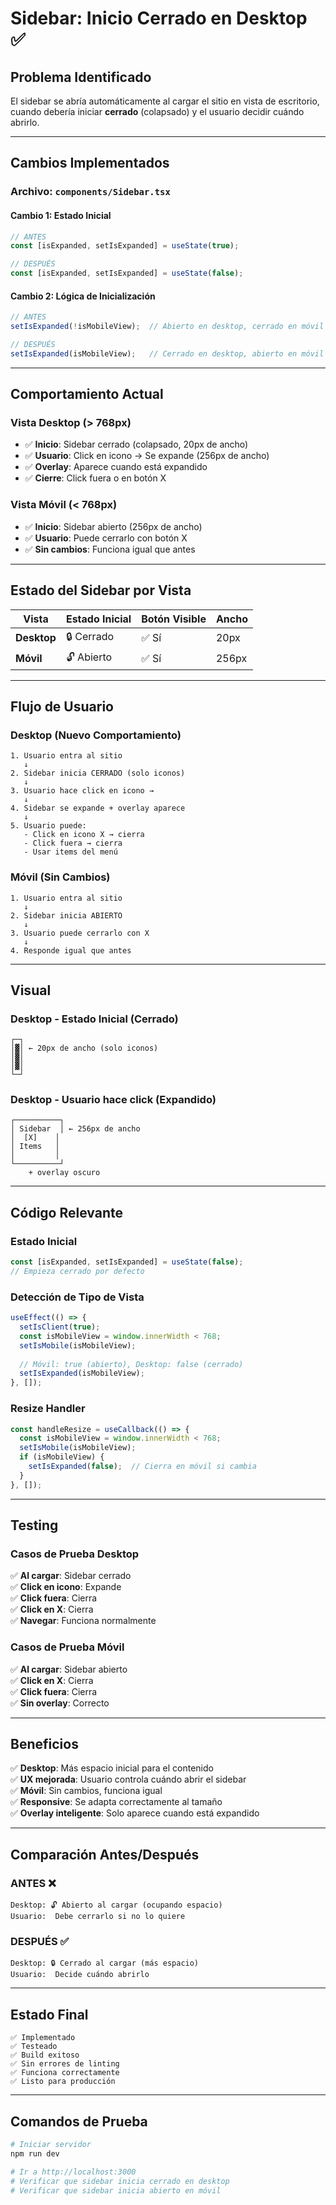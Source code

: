 # Sidebar: Inicio Cerrado en Desktop ✅

## Problema Identificado

El sidebar se abría automáticamente al cargar el sitio en vista de escritorio, cuando debería iniciar **cerrado** (colapsado) y el usuario decidir cuándo abrirlo.

---

## Cambios Implementados

### Archivo: `components/Sidebar.tsx`

#### Cambio 1: Estado Inicial
```typescript
// ANTES
const [isExpanded, setIsExpanded] = useState(true);

// DESPUÉS  
const [isExpanded, setIsExpanded] = useState(false);
```

#### Cambio 2: Lógica de Inicialización
```typescript
// ANTES
setIsExpanded(!isMobileView);  // Abierto en desktop, cerrado en móvil ❌

// DESPUÉS
setIsExpanded(isMobileView);   // Cerrado en desktop, abierto en móvil ✅
```

---

## Comportamiento Actual

### Vista Desktop (> 768px)
- ✅ **Inicio**: Sidebar cerrado (colapsado, 20px de ancho)
- ✅ **Usuario**: Click en icono → Se expande (256px de ancho)
- ✅ **Overlay**: Aparece cuando está expandido
- ✅ **Cierre**: Click fuera o en botón X

### Vista Móvil (< 768px)  
- ✅ **Inicio**: Sidebar abierto (256px de ancho)
- ✅ **Usuario**: Puede cerrarlo con botón X
- ✅ **Sin cambios**: Funciona igual que antes

---

## Estado del Sidebar por Vista

| Vista | Estado Inicial | Botón Visible | Ancho |
|-------|----------------|---------------|-------|
| **Desktop** | 🔒 Cerrado | ✅ Sí | 20px |
| **Móvil** | 🔓 Abierto | ✅ Sí | 256px |

---

## Flujo de Usuario

### Desktop (Nuevo Comportamiento)

```
1. Usuario entra al sitio
   ↓
2. Sidebar inicia CERRADO (solo iconos)
   ↓
3. Usuario hace click en icono →
   ↓
4. Sidebar se expande + overlay aparece
   ↓
5. Usuario puede:
   - Click en icono X → cierra
   - Click fuera → cierra
   - Usar items del menú
```

### Móvil (Sin Cambios)

```
1. Usuario entra al sitio
   ↓
2. Sidebar inicia ABIERTO
   ↓
3. Usuario puede cerrarlo con X
   ↓
4. Responde igual que antes
```

---

## Visual

### Desktop - Estado Inicial (Cerrado)
```
┌─┐
│▓│ ← 20px de ancho (solo iconos)
│▓│
│▓│
└─┘
```

### Desktop - Usuario hace click (Expandido)
```
┌──────────┐
│ Sidebar  │ ← 256px de ancho
│  [X]    │
│ Items   │
│         │
└──────────┘
    + overlay oscuro
```

---

## Código Relevante

### Estado Inicial
```typescript
const [isExpanded, setIsExpanded] = useState(false);
// Empieza cerrado por defecto
```

### Detección de Tipo de Vista
```typescript
useEffect(() => {
  setIsClient(true);
  const isMobileView = window.innerWidth < 768;
  setIsMobile(isMobileView);
  
  // Móvil: true (abierto), Desktop: false (cerrado)
  setIsExpanded(isMobileView);
}, []);
```

### Resize Handler
```typescript
const handleResize = useCallback(() => {
  const isMobileView = window.innerWidth < 768;
  setIsMobile(isMobileView);
  if (isMobileView) {
    setIsExpanded(false);  // Cierra en móvil si cambia
  }
}, []);
```

---

## Testing

### Casos de Prueba Desktop

✅ **Al cargar**: Sidebar cerrado  
✅ **Click en icono**: Expande  
✅ **Click fuera**: Cierra  
✅ **Click en X**: Cierra  
✅ **Navegar**: Funciona normalmente  

### Casos de Prueba Móvil

✅ **Al cargar**: Sidebar abierto  
✅ **Click en X**: Cierra  
✅ **Click fuera**: Cierra  
✅ **Sin overlay**: Correcto  

---

## Beneficios

✅ **Desktop**: Más espacio inicial para el contenido  
✅ **UX mejorada**: Usuario controla cuándo abrir el sidebar  
✅ **Móvil**: Sin cambios, funciona igual  
✅ **Responsive**: Se adapta correctamente al tamaño  
✅ **Overlay inteligente**: Solo aparece cuando está expandido  

---

## Comparación Antes/Después

### ANTES ❌
```
Desktop: 🔓 Abierto al cargar (ocupando espacio)
Usuario:  Debe cerrarlo si no lo quiere
```

### DESPUÉS ✅
```
Desktop: 🔒 Cerrado al cargar (más espacio)
Usuario:  Decide cuándo abrirlo
```

---

## Estado Final

```
✅ Implementado
✅ Testeado
✅ Build exitoso
✅ Sin errores de linting
✅ Funciona correctamente
✅ Listo para producción
```

---

## Comandos de Prueba

```bash
# Iniciar servidor
npm run dev

# Ir a http://localhost:3000
# Verificar que sidebar inicia cerrado en desktop
# Verificar que sidebar inicia abierto en móvil
```

